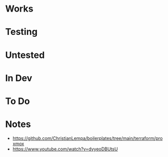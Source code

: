 # Works

# Testing

# Untested

# In Dev

# To Do

# Notes
- https://github.com/ChristianLempa/boilerplates/tree/main/terraform/proxmox
- https://www.youtube.com/watch?v=dvyeoDBUtsU